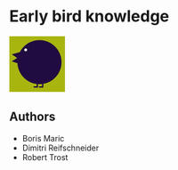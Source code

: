 # Early bird knowledge

![Logo](/assets/logo.jpg)

## Authors

* Boris Maric
* Dimitri Reifschneider
* Robert Trost
